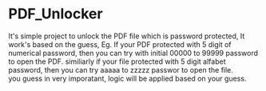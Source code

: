 # PDF_Unlocker
It's simple project to unlock the PDF file which is password protected, It work's based on the guess,
Eg. If your PDF protected with 5 digit of numerical password, then you can try with initial 00000 to 99999 password to open the PDF. 
similiarly if your file protected with 5 digit alfabet password, then you can try aaaaa to zzzzz passwor to open the file.  
you guess in very imporatant, logic will be applied based on your guess. 
